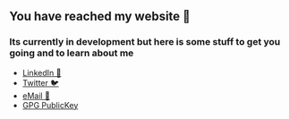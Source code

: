 ## You have reached my website 👋
### Its currently in development but here is some stuff to get you going and to learn about me
- [LinkedIn 💼](https://linkedin.com/in/jacksonborneman)
- [Twitter 🐦](https://twitter.com/jaxb__)
- [eMail 📧](mailto:me@jaxb.net)
- [GPG PublicKey](https://jaxb.net/gpgpub)
